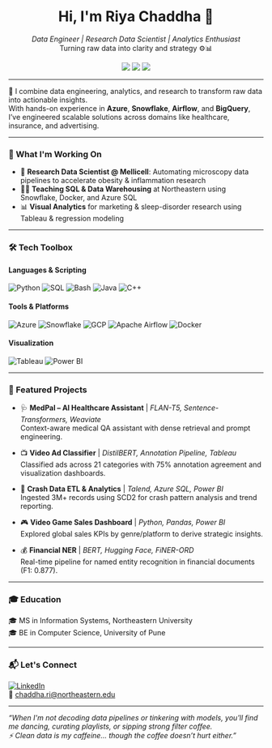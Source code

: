 <h1 align="center">Hi, I'm Riya Chaddha 👋</h1>

<p align="center">
  <i>Data Engineer | Research Data Scientist | Analytics Enthusiast</i><br>
  Turning raw data into clarity and strategy ⚙️📊
</p>

<p align="center">
  <a href="https://www.linkedin.com/in/riyachaddha"><img src="https://img.shields.io/badge/LinkedIn-0077B5?style=flat-square&logo=linkedin&logoColor=white"/></a>
  <a href="mailto:riyachaddha@email.com"><img src="https://img.shields.io/badge/Email-D14836?style=flat-square&logo=gmail&logoColor=white"/></a>
  <img src="https://img.shields.io/badge/Data%20Science%20Enthusiast-%F0%9F%A4%AB-blueviolet?style=flat-square"/>
</p>

---

🌟 I combine data engineering, analytics, and research to transform raw data into actionable insights.  
With hands-on experience in <strong>Azure</strong>, <strong>Snowflake</strong>, <strong>Airflow</strong>, and <strong>BigQuery</strong>, I’ve engineered scalable solutions across domains like healthcare, insurance, and advertising.

---

### 💼 What I'm Working On
- 🔬 **Research Data Scientist @ Mellicell**: Automating microscopy data pipelines to accelerate obesity & inflammation research
- 🧑‍🏫 **Teaching SQL & Data Warehousing** at Northeastern using Snowflake, Docker, and Azure SQL
- 📊 **Visual Analytics** for marketing & sleep-disorder research using Tableau & regression modeling

---

### 🛠️ Tech Toolbox

#### Languages & Scripting
![Python](https://img.shields.io/badge/Python-blue?logo=python&logoColor=white)
![SQL](https://img.shields.io/badge/SQL-lightgrey?logo=postgresql)
![Bash](https://img.shields.io/badge/Bash-darkgreen?logo=gnubash&logoColor=white)
![Java](https://img.shields.io/badge/Java-red?logo=java&logoColor=white)
![C++](https://img.shields.io/badge/C++-00599C?logo=cplusplus&logoColor=white)

#### Tools & Platforms
![Azure](https://img.shields.io/badge/Azure-0078D4?logo=microsoftazure&logoColor=white)
![Snowflake](https://img.shields.io/badge/Snowflake-29B5E8?logo=snowflake&logoColor=white)
![GCP](https://img.shields.io/badge/GCP-blue?logo=googlecloud)
![Apache Airflow](https://img.shields.io/badge/Airflow-017CEE?logo=apacheairflow&logoColor=white)
![Docker](https://img.shields.io/badge/Docker-2496ED?logo=docker&logoColor=white)

#### Visualization
![Tableau](https://img.shields.io/badge/Tableau-E97627?logo=tableau&logoColor=white)
![Power BI](https://img.shields.io/badge/PowerBI-F2C811?logo=powerbi&logoColor=black)

---

### 🚀 Featured Projects

- 🩺 <b>MedPal – AI Healthcare Assistant</b> | <i>FLAN-T5, Sentence-Transformers, Weaviate</i>  
  Context-aware medical QA assistant with dense retrieval and prompt engineering.

- 📺 <b>Video Ad Classifier</b> | <i>DistilBERT, Annotation Pipeline, Tableau</i>  
  Classified ads across 21 categories with 75% annotation agreement and visualization dashboards.

- 🚧 <b>Crash Data ETL & Analytics</b> | <i>Talend, Azure SQL, Power BI</i>  
  Ingested 3M+ records using SCD2 for crash pattern analysis and trend reporting.

- 🎮 <b>Video Game Sales Dashboard</b> | <i>Python, Pandas, Power BI</i>  
  Explored global sales KPIs by genre/platform to derive strategic insights.

- 💰 <b>Financial NER</b> | <i>BERT, Hugging Face, FiNER-ORD</i>  
  Real-time pipeline for named entity recognition in financial documents (F1: 0.877).

---


### 🎓 Education

🎓 MS in Information Systems, Northeastern University  
🎓 BE in Computer Science, University of Pune  

---

### 📬 Let's Connect

[![LinkedIn](https://img.shields.io/badge/LinkedIn-blue?logo=linkedin&logoColor=white)](https://www.linkedin.com/in/riya-chaddha/)  
📧 chaddha.ri@northeastern.edu

---

_“When I'm not decoding data pipelines or tinkering with models, you'll find me dancing, curating playlists, or sipping strong filter coffee.  
⚡ Clean data is my caffeine... though the coffee doesn’t hurt either.”_
